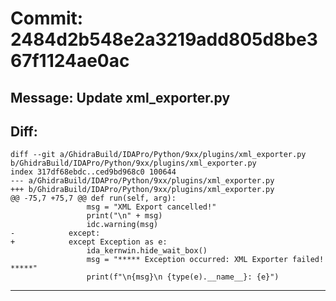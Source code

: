 # Commit: 2484d2b548e2a3219add805d8be367f1124ae0ac
## Message: Update xml_exporter.py
## Diff:
```
diff --git a/GhidraBuild/IDAPro/Python/9xx/plugins/xml_exporter.py b/GhidraBuild/IDAPro/Python/9xx/plugins/xml_exporter.py
index 317df68ebdc..ced9bd968c0 100644
--- a/GhidraBuild/IDAPro/Python/9xx/plugins/xml_exporter.py
+++ b/GhidraBuild/IDAPro/Python/9xx/plugins/xml_exporter.py
@@ -75,7 +75,7 @@ def run(self, arg):
                 msg = "XML Export cancelled!"
                 print("\n" + msg)
                 idc.warning(msg)
-            except:
+            except Exception as e:
                 ida_kernwin.hide_wait_box()
                 msg = "***** Exception occurred: XML Exporter failed! *****"
                 print(f"\n{msg}\n {type(e).__name__}: {e}")
```
-----------------------------------
